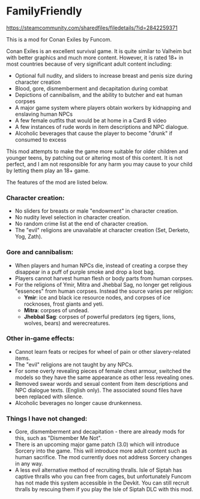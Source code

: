 # FamilyFriendly

https://steamcommunity.com/sharedfiles/filedetails/?id=2842259371

This is a mod for Conan Exiles by Funcom. 

Conan Exiles is an excellent survival game. It is quite similar to Valheim but with better graphics and much more content. 
However, it is rated 18+ in most countries because of very significant adult content including:
- Optional full nudity, and sliders to increase breast and penis size during character creation
- Blood, gore, dismemberment and decapitation during combat
- Depictions of cannibalism, and the ability to butcher and eat human corpses
- A major game system where players obtain workers by kidnapping and enslaving human NPCs
- A few female outfits that would be at home in a Cardi B video
- A few instances of rude words in item descriptions and NPC dialogue.
- Alcoholic beverages that cause the player to become "drunk" if consumed to excess

This mod attempts to make the game more suitable for older children and younger teens, by patching out or altering
most of this content. It is not perfect, and I am not responsible for any harm you may cause to your child by letting them play an 18+ game.

The features of the mod are listed below.

### Character creation:

* No sliders for breasts or male "endowment" in character creation.
* No nudity level selection in character creation.
* No random crime list at the end of character creation.
* The "evil" religions are unavailable at character creation (Set, Derketo, Yog, Zath).

### Gore and cannibalism:

* When players and human NPCs die, instead of creating a corpse they disappear in a puff of purple smoke and drop a loot bag.
* Players cannot harvest human flesh or body parts from human corpses.
* For the religions of Ymir, Mitra and Jhebbal Sag, no longer get religious "essences" from human corpses. Instead the source varies per religion:
  * **Ymir**: ice and black ice resource nodes, and corpses of ice rocknoses, frost giants and yeti.
  * **Mitra**: corpses of undead.
  * **Jhebbal Sag**: corpses of powerful predators (eg tigers, lions, wolves, bears) and werecreatures.

### Other in-game effects:

* Cannot learn feats or recipes for wheel of pain or other slavery-related items.
* The "evil" religions are not taught by any NPCs.
* For some overly revealing pieces of female chest armour, switched the models so they have the same appearance as other less revealing ones.
* Removed swear words and sexual content from item descriptions and NPC dialogue texts. (English only). The associated sound files have been replaced with silence.
* Alcoholic beverages no longer cause drunkenness.

### Things I have not changed:

* Gore, dismemberment and decapitation - there are already mods for this, such as "Dismember Me Not".
* There is an upcoming major game patch (3.0) which will introduce Sorcery into the game. This will introduce more adult content such as human sacrifice. 
  The mod currently does not address Sorcery changes in any way.
* A less evil alternative method of recruiting thralls. Isle of Siptah has captive thralls who you can free from cages, but unfortunately Funcom has not 
  made this system accessible in the Devkit. You can still recruit thralls by rescuing them if you play the Isle of Siptah DLC with this mod.
  
